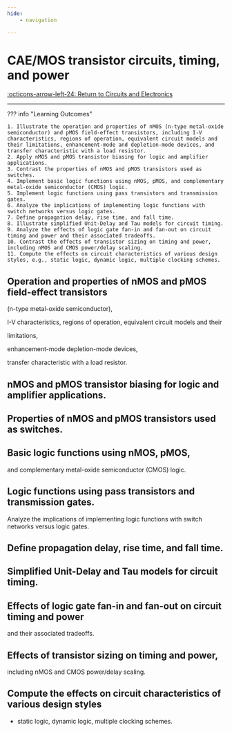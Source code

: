 ```yaml
---
hide:
    - navigation 

---
```


# CAE/MOS transistor circuits, timing, and power

[:octicons-arrow-left-24: Return to Circuits and Electronics](/Bodies-of-Knowledge/Circuits-Electronics/)

---

??? info "Learning Outcomes"

    1. Illustrate the operation and properties of nMOS (n-type metal-oxide semiconductor) and pMOS field-effect transistors, including I-V characteristics, regions of operation, equivalent circuit models and their limitations, enhancement-mode and depletion-mode devices, and transfer characteristic with a load resistor.
    2. Apply nMOS and pMOS transistor biasing for logic and amplifier applications.
    3. Contrast the properties of nMOS and pMOS transistors used as switches.
    4. Implement basic logic functions using nMOS, pMOS, and complementary metal-oxide semiconductor (CMOS) logic.
    5. Implement logic functions using pass transistors and transmission gates.
    6. Analyze the implications of implementing logic functions with switch networks versus logic gates.
    7. Define propagation delay, rise time, and fall time.
    8. Illustrate simplified Unit-Delay and Tau models for circuit timing.
    9. Analyze the effects of logic gate fan-in and fan-out on circuit timing and power and their associated tradeoffs.
    10. Contrast the effects of transistor sizing on timing and power, including nMOS and CMOS power/delay scaling.
    11. Compute the effects on circuit characteristics of various design styles, e.g., static logic, dynamic logic, multiple clocking schemes.

## Operation and properties of nMOS and pMOS field-effect transistors

(n-type metal-oxide semiconductor), 

I-V characteristics, 
regions of operation, 
equivalent circuit models and their 

limitations, 

enhancement-mode 
depletion-mode devices,

transfer characteristic with a load resistor.

## nMOS and pMOS transistor biasing for logic and amplifier applications.

## Properties of nMOS and pMOS transistors used as switches.

## Basic logic functions using nMOS, pMOS, 

and complementary metal-oxide semiconductor (CMOS) logic.

## Logic functions using pass transistors and transmission gates.

Analyze the implications of implementing logic functions with switch networks versus logic gates.

## Define propagation delay, rise time, and fall time.

## Simplified Unit-Delay and Tau models for circuit timing.

## Effects of logic gate fan-in and fan-out on circuit timing and power 

and their associated tradeoffs.

## Effects of transistor sizing on timing and power, 

including nMOS and CMOS power/delay scaling.

## Compute the effects on circuit characteristics of various design styles

- static logic, dynamic logic, multiple clocking schemes.